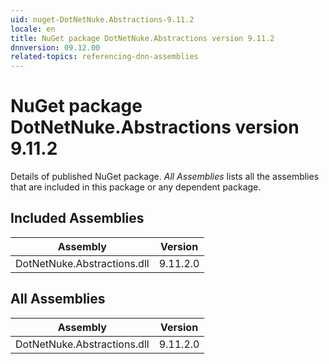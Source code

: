 ```yaml
---
uid: nuget-DotNetNuke.Abstractions-9.11.2
locale: en
title: NuGet package DotNetNuke.Abstractions version 9.11.2
dnnversion: 09.12.00
related-topics: referencing-dnn-assemblies
---
```


# NuGet package DotNetNuke.Abstractions version 9.11.2
Details of published NuGet package.
*All Assemblies* lists all the assemblies that are included in this package or any dependent package.

## Included Assemblies

|Assembly|Version|
|---|---|
|DotNetNuke.Abstractions.dll|9.11.2.0|

## All Assemblies

|Assembly|Version|
|---|---|
|DotNetNuke.Abstractions.dll|9.11.2.0|

